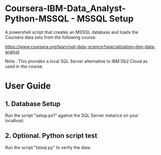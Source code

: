 # Coursera-IBM-Data_Analyst-Python-MSSQL - MSSQL Setup
A powershell script that creates an MSSQL database and loads the Coursera data sets from the following course:

https://www.coursera.org/learn/sql-data-science?specialization=ibm-data-analyst

Note : This provides a local SQL Server alternative to IBM Db2 Cloud as used in the course.

# User Guide

## 1. Database Setup
Run the script "setup.ps1" against the SQL Server instance on your localhost.

## 2. Optional. Python script test
Run the script "tstsql.py" to verify the data.